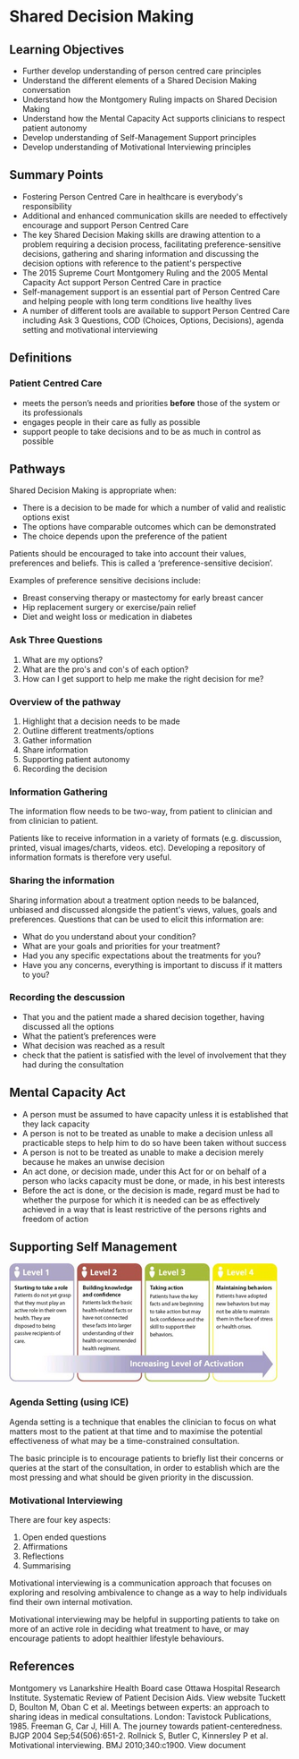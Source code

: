 # Shared Decision Making

## Learning Objectives

- Further develop understanding of person centred care principles
- Understand the different elements of a Shared Decision Making conversation
- Understand how the Montgomery Ruling impacts on Shared Decision Making
- Understand how the Mental Capacity Act supports clinicians to respect patient autonomy
- Develop understanding of Self-Management Support principles
- Develop understanding of Motivational Interviewing principles

## Summary Points

- Fostering Person Centred Care in healthcare is everybody's responsibility
- Additional and enhanced communication skills are needed to effectively encourage and support Person Centred Care
- The key Shared Decision Making skills are drawing attention to a problem requiring a decision process, facilitating preference-sensitive decisions, gathering and sharing information and discussing the decision options with reference to the patient's perspective
- The 2015 Supreme Court Montgomery Ruling and the 2005 Mental Capacity Act support Person Centred Care in practice
- Self-management support is an essential part of Person Centred Care and helping people with long term conditions live healthy lives
- A number of different tools are available to support Person Centred Care including Ask 3 Questions, COD (Choices, Options, Decisions), agenda setting and motivational interviewing


## Definitions

### Patient Centred Care

- meets the person’s needs and priorities **before** those of the system or its professionals
- engages people in their care as fully as possible
- support people to take decisions and to be as much in control as possible

## Pathways

Shared Decision Making is appropriate when:

- There is a decision to be made for which a number of valid and realistic options exist
- The options have comparable outcomes which can be demonstrated
- The choice depends upon the preference of the patient

Patients should be encouraged to take into account their values, preferences and beliefs. This is called a ‘preference-sensitive decision’.

Examples of preference sensitive decisions include:

- Breast conserving therapy or mastectomy for early breast cancer
- Hip replacement surgery or exercise/pain relief
- Diet and weight loss or medication in diabetes

### Ask Three Questions

1. What are my options?
1. What are the pro's and con's of each option?
1. How can I get support to help me make the right decision for me?

### Overview of the pathway

1. Highlight that a decision needs to be made
1. Outline different treatments/options
1. Gather information
1. Share information
1. Supporting patient autonomy
1. Recording the decision


### Information Gathering

The information flow needs to be two-way, from patient to clinician and from clinician to patient.

Patients like to receive information in a variety of formats (e.g. discussion, printed, visual images/charts, videos. etc). Developing a repository of information formats is therefore very useful.

### Sharing the information

Sharing information about a treatment option needs to be balanced, unbiased and discussed alongside the patient's views, values, goals and preferences. Questions that can be used to elicit this information are:

- What do you understand about your condition?
- What are your goals and priorities for your treatment?
- Had you any specific expectations about the treatments for you?
- Have you any concerns, everything is important to discuss if it matters to you?

### Recording the descussion


- That you and the patient made a shared decision together, having discussed all the options
- What the patient’s preferences were
- What decision was reached as a result
- check that the patient is satisfied with the level of involvement that they had during the consultation

## Mental Capacity Act

- A person must be assumed to have capacity unless it is established that they lack capacity
- A person is not to be treated as unable to make a decision unless all practicable steps to help him to do so have been taken without success
- A person is not to be treated as unable to make a decision merely because he makes an unwise decision
- An act done, or decision made, under this Act for or on behalf of a person who lacks capacity must be done, or made, in his best interests
- Before the act is done, or the decision is made, regard must be had to whether the purpose for which it is needed can be as effectively achieved in a way that is least restrictive of the persons rights and freedom of action

## Supporting Self Management

![Patient Activation](Images/ptactivation.jpg)

### Agenda Setting (using ICE)

Agenda setting is a technique that enables the clinician to focus on what matters most to the patient at that time and to maximise the potential effectiveness of what may be a time-constrained consultation.

The basic principle is to encourage patients to briefly list their concerns or queries at the start of the consultation, in order to establish which are the most pressing and what should be given priority in the discussion.

### Motivational Interviewing

There are four key aspects:

1. Open ended questions
1. Affirmations
1. Reflections
1. Summarising

Motivational interviewing is a communication approach that focuses on exploring and resolving ambivalence to change as a way to help individuals find their own internal motivation.

Motivational interviewing may be helpful in supporting patients to take on more of an active role in deciding what treatment to have, or may encourage patients to adopt healthier lifestyle behaviours.

## References

Montgomery vs Lanarkshire Health Board case
Ottawa Hospital Research Institute. Systematic Review of Patient Decision Aids. View website
Tuckett D, Boulton M, Oban C et al. Meetings between experts: an approach to sharing ideas in medical consultations. London: Tavistock Publications, 1985.
Freeman G, Car J, Hill A. The journey towards patient-centeredness. BJGP 2004 Sep;54(506):651-2.
Rollnick S, Butler C, Kinnersley P et al. Motivational interviewing. BMJ 2010;340:c1900. View document
